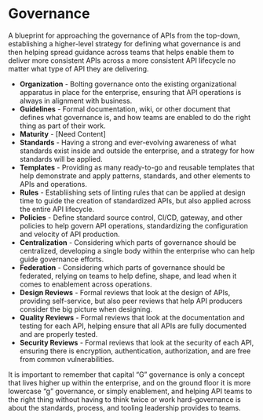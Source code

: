 # Governance
A blueprint for approaching the governance of APIs from the top-down, establishing a higher-level strategy for defining what governance is and then helping spread guidance across teams that helps enable them to deliver more consistent APIs across a more consistent API lifecycle no matter what type of API they are delivering.

- **Organization** - Bolting governance onto the existing organizational apparatus in place for the enterprise, ensuring that API operations is always in alignment with business.
- **Guidelines** - Formal documentation, wiki, or other document that defines what governance is, and how teams are enabled to do the right thing as part of their work.
- **Maturity** - [Need Content]
- **Standards** - Having a strong and ever-evolving awareness of what standards exist inside and outside the enterprise, and a strategy for how standards will be applied.
- **Templates** - Providing as many ready-to-go and reusable templates that help demonstrate and apply patterns, standards, and other elements to APIs and operations.
- **Rules** - Establiishing sets of linting rules that can be applied at design time to guide the creation of standardized APIs, but also applied across the entire API  lifecycle.
- **Policies** - Define standard source control, CI/CD, gateway, and other policies to help govern API operations, standardizing the configuration and velocity of API production.
- **Centralization** - Considering which parts of governance should be centralized, developing a single body within the enterprise who can help guide governance efforts.
- **Federation** - Considering which parts of governance should be federated, relying on teams to help define, shape, and lead when it comes to enablement across operations.
- **Design Reviews** - Formal reviews that look at the design of APIs, providing self-service, but also peer reviews that help API producers consider the big picture when designing.
- **Quality Reviews** - Formal reviews that look at the documentation and testing for each API, helping ensure that all APIs are fully documented and are properly tested.
- **Security Reviews** - Formal reviews that look at the security of each API, ensuring there is encryption, authentication, authorization, and are free from common vulnerabilities.

It is important to remember that capital “G” governance is only a concept that lives higher up within the enterprise, and on the ground floor it is more lowercase “g” governance, or simply enablement, and helping API teams to the right thing without having to think twice or work hard–governance is about the standards, process, and tooling leadership provides to teams.

